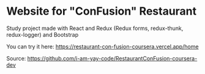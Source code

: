 # Website for "ConFusion" Restaurant

Study project made with React and Redux (Redux forms, redux-thunk, redux-logger) and Bootstrap

You can try it here: https://restaurant-con-fusion-coursera.vercel.app/home

Source: https://github.com/i-am-yay-code/RestaurantConFusion-coursera-dev
